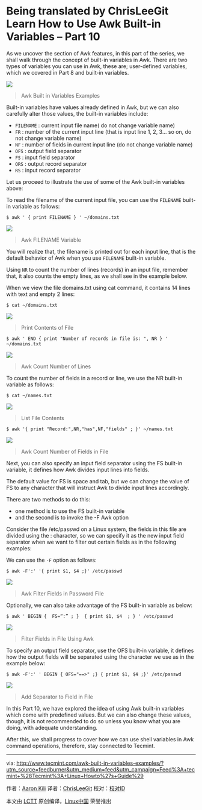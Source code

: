 Being translated by ChrisLeeGit
Learn How to Use Awk Built-in Variables – Part 10
=================================================

As we uncover the section of Awk features, in this part of the series, we shall walk through the concept of built-in variables in Awk. There are two types of variables you can use in Awk, these are; user-defined variables, which we covered in Part 8 and built-in variables.

![](http://www.tecmint.com/wp-content/uploads/2016/07/Awk-Built-in-Variables-Examples.png)
>Awk Built in Variables Examples

Built-in variables have values already defined in Awk, but we can also carefully alter those values, the built-in variables include:

- `FILENAME` : current input file name( do not change variable name)
- `FR` : number of the current input line (that is input line 1, 2, 3… so on, do not change variable name)
- `NF` : number of fields in current input line (do not change variable name)
- `OFS` : output field separator
- `FS` : input field separator
- `ORS` : output record separator
- `RS` : input record separator

Let us proceed to illustrate the use of some of the Awk built-in variables above:

To read the filename of the current input file, you can use the `FILENAME` built-in variable as follows:

```
$ awk ' { print FILENAME } ' ~/domains.txt 
```

![](http://www.tecmint.com/wp-content/uploads/2016/07/Awk-FILENAME-Variable.png)
>Awk FILENAME Variable

You will realize that, the filename is printed out for each input line, that is the default behavior of Awk when you use `FILENAME` built-in variable.

Using `NR` to count the number of lines (records) in an input file, remember that, it also counts the empty lines, as we shall see in the example below.

When we view the file domains.txt using cat command, it contains 14 lines with text and empty 2 lines:

```
$ cat ~/domains.txt
```

![](http://www.tecmint.com/wp-content/uploads/2016/07/Print-Contents-of-File.png)
>Print Contents of File


```
$ awk ' END { print "Number of records in file is: ", NR } ' ~/domains.txt 
```

![](http://www.tecmint.com/wp-content/uploads/2016/07/Awk-Count-Number-of-Lines.png)
>Awk Count Number of Lines

To count the number of fields in a record or line, we use the NR built-in variable as follows:

```
$ cat ~/names.txt
```

![](http://www.tecmint.com/wp-content/uploads/2016/07/List-File-Contents.png)
>List File Contents

```
$ awk '{ print "Record:",NR,"has",NF,"fields" ; }' ~/names.txt
```

![](http://www.tecmint.com/wp-content/uploads/2016/07/Awk-Count-Number-of-Fields-in-File.png)
>Awk Count Number of Fields in File

Next, you can also specify an input field separator using the FS built-in variable, it defines how Awk divides input lines into fields.

The default value for FS is space and tab, but we can change the value of FS to any character that will instruct Awk to divide input lines accordingly.

There are two methods to do this:

- one method is to use the FS built-in variable
- and the second is to invoke the -F Awk option

Consider the file /etc/passwd on a Linux system, the fields in this file are divided using the : character, so we can specify it as the new input field separator when we want to filter out certain fields as in the following examples:

We can use the `-F` option as follows:

```
$ awk -F':' '{ print $1, $4 ;}' /etc/passwd
```

![](http://www.tecmint.com/wp-content/uploads/2016/07/Awk-Filter-Fields-in-Password-File.png)
>Awk Filter Fields in Password File

Optionally, we can also take advantage of the FS built-in variable as below:

```
$ awk ' BEGIN {  FS=“:” ; }  { print $1, $4  ; } ' /etc/passwd
```

![](http://www.tecmint.com/wp-content/uploads/2016/07/Filter-Fields-in-File-Using-Awk.png)
>Filter Fields in File Using Awk

To specify an output field separator, use the OFS built-in variable, it defines how the output fields will be separated using the character we use as in the example below:

```
$ awk -F':' ' BEGIN { OFS="==>" ;} { print $1, $4 ;}' /etc/passwd
```

![](http://www.tecmint.com/wp-content/uploads/2016/07/Add-Separator-to-Field-in-File.png)
>Add Separator to Field in File

In this Part 10, we have explored the idea of using Awk built-in variables which come with predefined values. But we can also change these values, though, it is not recommended to do so unless you know what you are doing, with adequate understanding.

After this, we shall progress to cover how we can use shell variables in Awk command operations, therefore, stay connected to Tecmint.

--------------------------------------------------------------------------------

via: http://www.tecmint.com/awk-built-in-variables-examples/?utm_source=feedburner&utm_medium=feed&utm_campaign=Feed%3A+tecmint+%28Tecmint%3A+Linux+Howto%27s+Guide%29

作者：[Aaron Kili][a]
译者：[ChrisLeeGit](https://github.com/chrisleegit)
校对：[校对ID](https://github.com/校对ID)

本文由 [LCTT](https://github.com/LCTT/TranslateProject) 原创编译，[Linux中国](https://linux.cn/) 荣誉推出

[a]: http://www.tecmint.com/author/aaronkili/

